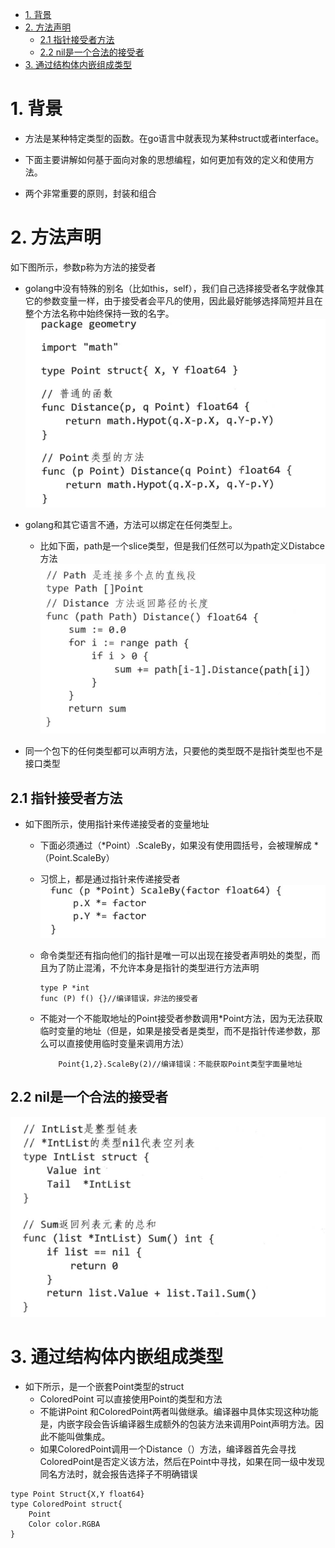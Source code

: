 <!-- TOC -->

- [1. 背景](#1-背景)
- [2. 方法声明](#2-方法声明)
    - [2.1 指针接受者方法](#21-指针接受者方法)
    - [2.2 nil是一个合法的接受者](#22-nil是一个合法的接受者)
- [3. 通过结构体内嵌组成类型](#3-通过结构体内嵌组成类型)

<!-- /TOC -->
# 1. 背景
* 方法是某种特定类型的函数。在go语言中就表现为某种struct或者interface。

* 下面主要讲解如何基于面向对象的思想编程，如何更加有效的定义和使用方法。

* 两个非常重要的原则，封装和组合

# 2. 方法声明
如下图所示，参数p称为方法的接受者
* golang中没有特殊的别名（比如this，self），我们自己选择接受者名字就像其它的参数变量一样，由于接受者会平凡的使用，因此最好能够选择简短并且在整个方法名称中始终保持一致的名字。
![](./images/2019-11-27-17-31-16.png)


* golang和其它语言不通，方法可以绑定在任何类型上。
    * 比如下面，path是一个slice类型，但是我们任然可以为path定义Distabce方法
![](./images/2019-11-27-17-37-40.png)


* 同一个包下的任何类型都可以声明方法，只要他的类型既不是指针类型也不是接口类型

## 2.1 指针接受者方法
* 如下图所示，使用指针来传递接受者的变量地址
    * 下面必须通过（*Point）.ScaleBy，如果没有使用圆括号，会被理解成 *（Point.ScaleBy）
    * 习惯上，都是通过指针来传递接受者
    ![](./images/2019-11-28-09-37-21.png)
    * 命令类型还有指向他们的指针是唯一可以出现在接受者声明处的类型，而且为了防止混淆，不允许本身是指针的类型进行方法声明
        ```
        type P *int
        func (P) f() {}//编译错误，非法的接受者
        ```
    
    * 不能对一个不能取地址的Point接受者参数调用*Point方法，因为无法获取临时变量的地址（但是，如果是接受者是类型，而不是指针传递参数，那么可以直接使用临时变量来调用方法）
        ```
            Point{1,2}.ScaleBy(2)//编译错误：不能获取Point类型字面量地址
        ```

## 2.2 nil是一个合法的接受者
![](./images/2019-11-28-10-17-43.png)

# 3. 通过结构体内嵌组成类型
* 如下所示，是一个嵌套Point类型的struct
    * ColoredPoint 可以直接使用Point的类型和方法
    * 不能讲Point 和ColoredPoint两者叫做继承。编译器中具体实现这种功能是，内嵌字段会告诉编译器生成额外的包装方法来调用Point声明方法。因此不能叫做集成。
    * 如果ColoredPoint调用一个Distance（）方法，编译器首先会寻找ColoredPoint是否定义该方法，然后在Point中寻找，如果在同一级中发现同名方法时，就会报告选择子不明确错误
```
type Point Struct{X,Y float64}
type ColoredPoint struct{
    Point
    Color color.RGBA
}
```
 

